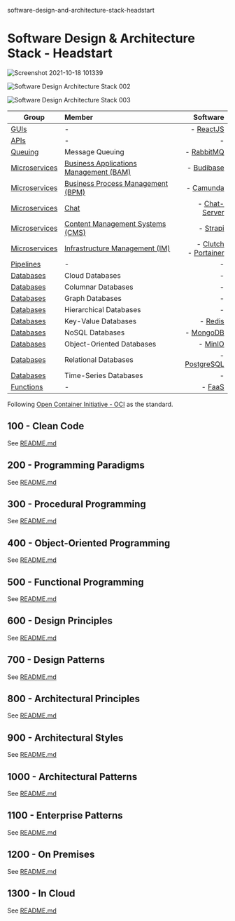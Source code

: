 software-design-and-architecture-stack-headstart

# Software Design &amp; Architecture Stack - Headstart

![Screenshot 2021-10-18 101339](https://user-images.githubusercontent.com/12828104/137693771-7f8c9897-c87e-41c1-b0c1-126edfc2ffe3.png)

![Software Design   Architecture Stack 002](https://user-images.githubusercontent.com/12828104/152769099-a17e3d32-e19f-446b-aaff-c27be0dea91a.png)

![Software Design   Architecture Stack 003](https://user-images.githubusercontent.com/12828104/160409530-ada7d409-818b-4176-8ac2-32e096dbf524.png)

| Group   |      Member      |  Software |
|----------|:-------------|------:|
| [GUIs](https://github.com/vanHeemstraSystems/guis) |  - | - [ReactJS](https://github.com/facebook/react) |
| [APIs](https://github.com/vanHeemstraSystems/apis) |  - |   -     |
| [Queuing](https://github.com/vanHeemstraSystems/queuing) | Message Queuing | - [RabbitMQ](https://github.com/rabbitmq/rabbitmq-server) |
| [Microservices](https://github.com/vanHeemstraSystems/microservices) | [Business Applications Management (BAM)](https://github.com/vanHeemstraSystems/business-applications-management) | - [Budibase](https://github.com/Budibase/budibase) |
| [Microservices](https://github.com/vanHeemstraSystems/microservices) | [Business Process Management (BPM)](https://github.com/vanHeemstraSystems/business-process-management) | - [Camunda](https://github.com/camunda/camunda-bpm-platform) |
| [Microservices](https://github.com/vanHeemstraSystems/microservices) | [Chat](https://github.com/vanHeemstraSystems/exo-chat-headstart) | - [Chat-Server](https://github.com/exo-docker/exo-chat-server) |
| [Microservices](https://github.com/vanHeemstraSystems/microservices) | [Content Management Systems (CMS)](https://github.com/vanHeemstraSystems/content-management-systems) | - [Strapi](https://github.com/strapi/strapi) |
| [Microservices](https://github.com/vanHeemstraSystems/microservices) | [Infrastructure Management (IM)](https://github.com/vanHeemstraSystems/infrastructure-management) | - [Clutch](https://github.com/lyft/clutch)<br>- [Portainer](https://github.com/portainer/portainer) |
| [Pipelines](https://github.com/vanHeemstraSystems/pipelines) | - |  - |
| [Databases](https://github.com/vanHeemstraSystems/databases-headstart) | Cloud Databases | - |
| [Databases](https://github.com/vanHeemstraSystems/databases-headstart) | Columnar Databases | - |
| [Databases](https://github.com/vanHeemstraSystems/databases-headstart) | Graph Databases | - |
| [Databases](https://github.com/vanHeemstraSystems/databases-headstart) | Hierarchical Databases | - |
| [Databases](https://github.com/vanHeemstraSystems/databases-headstart) | Key-Value Databases | - [Redis](https://github.com/redis/redis) |
| [Databases](https://github.com/vanHeemstraSystems/databases-headstart) | NoSQL Databases | - [MongoDB](https://github.com/mongodb/mongo) |
| [Databases](https://github.com/vanHeemstraSystems/databases-headstart) | Object-Oriented Databases | - [MinIO](https://github.com/minio/minio) |
| [Databases](https://github.com/vanHeemstraSystems/databases-headstart) | Relational Databases | - [PostgreSQL](https://github.com/postgres/postgres) |
| [Databases](https://github.com/vanHeemstraSystems/databases-headstart) | Time-Series Databases | - |
| [Functions](https://github.com/vanHeemstraSystems/functions) | - | - [FaaS](https://github.com/openfaas/faas) |

Following [Open Container Initiative - OCI](https://www.padok.fr/en/blog/container-docker-oci) as the standard.

## 100 - Clean Code

See [README.md](./100/README.md)

## 200 - Programming Paradigms

See [README.md](./200/README.md)

## 300 - Procedural Programming

See [README.md](./300/README.md)

## 400 - Object-Oriented Programming

See [README.md](./400/README.md)

## 500 - Functional Programming

See [README.md](./500/README.md)

## 600 - Design Principles

See [README.md](./600/README.md)

## 700 - Design Patterns

See [README.md](./700/README.md)

## 800 - Architectural Principles

See [README.md](./800/README.md)

## 900 - Architectural Styles

See [README.md](./900/README.md)

## 1000 - Architectural Patterns

See [README.md](./1000/README.md)

## 1100 - Enterprise Patterns

See [README.md](./1100/README.md)

## 1200 - On Premises

See [README.md](./1200/README.md)

## 1300 - In Cloud

See [README.md](./1300/README.md)
